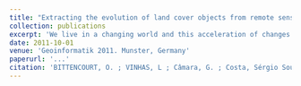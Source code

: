 ```yaml
---
title: "Extracting the evolution of land cover objects from remote sensing image series"
collection: publications
excerpt: 'We live in a changing world and this acceleration of changes provides a strong motivation for research in GeoInformatics. Our tools and methods for representing and handling land cover data should be capable of dealing with change. Int this work we developed a land cover model to handle the evolution of land cover objects. This consist of an abstract data type and uses a limited number of spatial operations such as create and split to elict the changes is suffers in time. We present an application of the model to the data provide by Brazilian Amazon Deforestation Monitoring Program.'
date: 2011-10-01
venue: 'Geoinformatik 2011. Munster, Germany'
paperurl: '...'
citation: 'BITTENCOURT, O. ; VINHAS, L ; Câmara, G. ; Costa, Sérgio Souza . Extracting the evolution of land cover objects from remote sensing image series.. In: Geoinformatik, 2011, Munster, Germany.'
---
```


